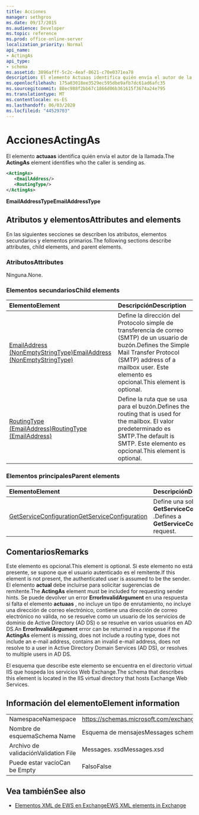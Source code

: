 ```yaml
---
title: Acciones
manager: sethgros
ms.date: 09/17/2015
ms.audience: Developer
ms.topic: reference
ms.prod: office-online-server
localization_priority: Normal
api_name:
- ActingAs
api_type:
- schema
ms.assetid: 3896afff-5c2c-4eaf-8621-c70e0371ea78
description: El elemento Actuaas identifica quién envía el autor de la llamada.
ms.openlocfilehash: 175a03018ee3529ec595dbe9afb7dc61ad6afc35
ms.sourcegitcommit: 88ec988f2bb67c1866d06b361615f3674a24e795
ms.translationtype: MT
ms.contentlocale: es-ES
ms.lasthandoff: 06/03/2020
ms.locfileid: "44529703"
---
```

# <a name="actingas"></a><span data-ttu-id="259ee-103">Acciones</span><span class="sxs-lookup"><span data-stu-id="259ee-103">ActingAs</span></span>

<span data-ttu-id="259ee-104">El elemento **actuaas** identifica quién envía el autor de la llamada.</span><span class="sxs-lookup"><span data-stu-id="259ee-104">The **ActingAs** element identifies who the caller is sending as.</span></span> 
  
```xml
<ActingAs>
   <EmailAddress/>
   <RoutingType/>
</ActingAs>
```

 <span data-ttu-id="259ee-105">**EmailAddressType**</span><span class="sxs-lookup"><span data-stu-id="259ee-105">**EmailAddressType**</span></span>
## <a name="attributes-and-elements"></a><span data-ttu-id="259ee-106">Atributos y elementos</span><span class="sxs-lookup"><span data-stu-id="259ee-106">Attributes and elements</span></span>

<span data-ttu-id="259ee-107">En las siguientes secciones se describen los atributos, elementos secundarios y elementos primarios.</span><span class="sxs-lookup"><span data-stu-id="259ee-107">The following sections describe attributes, child elements, and parent elements.</span></span>
  
### <a name="attributes"></a><span data-ttu-id="259ee-108">Atributos</span><span class="sxs-lookup"><span data-stu-id="259ee-108">Attributes</span></span>

<span data-ttu-id="259ee-109">Ninguna.</span><span class="sxs-lookup"><span data-stu-id="259ee-109">None.</span></span>
  
### <a name="child-elements"></a><span data-ttu-id="259ee-110">Elementos secundarios</span><span class="sxs-lookup"><span data-stu-id="259ee-110">Child elements</span></span>

|<span data-ttu-id="259ee-111">**Elemento**</span><span class="sxs-lookup"><span data-stu-id="259ee-111">**Element**</span></span>|<span data-ttu-id="259ee-112">**Descripción**</span><span class="sxs-lookup"><span data-stu-id="259ee-112">**Description**</span></span>|
|:-----|:-----|
|[<span data-ttu-id="259ee-113">EmailAddress (NonEmptyStringType)</span><span class="sxs-lookup"><span data-stu-id="259ee-113">EmailAddress (NonEmptyStringType)</span></span>](emailaddress-nonemptystringtype.md) <br/> |<span data-ttu-id="259ee-114">Define la dirección del Protocolo simple de transferencia de correo (SMTP) de un usuario de buzón.</span><span class="sxs-lookup"><span data-stu-id="259ee-114">Defines the Simple Mail Transfer Protocol (SMTP) address of a mailbox user.</span></span> <span data-ttu-id="259ee-115">Este elemento es opcional.</span><span class="sxs-lookup"><span data-stu-id="259ee-115">This element is optional.</span></span>  <br/> |
|[<span data-ttu-id="259ee-116">RoutingType (EmailAddress)</span><span class="sxs-lookup"><span data-stu-id="259ee-116">RoutingType (EmailAddress)</span></span>](routingtype-emailaddress.md) <br/> |<span data-ttu-id="259ee-117">Define la ruta que se usa para el buzón.</span><span class="sxs-lookup"><span data-stu-id="259ee-117">Defines the routing that is used for the mailbox.</span></span> <span data-ttu-id="259ee-118">El valor predeterminado es SMTP.</span><span class="sxs-lookup"><span data-stu-id="259ee-118">The default is SMTP.</span></span> <span data-ttu-id="259ee-119">Este elemento es opcional.</span><span class="sxs-lookup"><span data-stu-id="259ee-119">This element is optional.</span></span>  <br/> |
   
### <a name="parent-elements"></a><span data-ttu-id="259ee-120">Elementos principales</span><span class="sxs-lookup"><span data-stu-id="259ee-120">Parent elements</span></span>

|<span data-ttu-id="259ee-121">**Elemento**</span><span class="sxs-lookup"><span data-stu-id="259ee-121">**Element**</span></span>|<span data-ttu-id="259ee-122">**Descripción**</span><span class="sxs-lookup"><span data-stu-id="259ee-122">**Description**</span></span>|
|:-----|:-----|
|[<span data-ttu-id="259ee-123">GetServiceConfiguration</span><span class="sxs-lookup"><span data-stu-id="259ee-123">GetServiceConfiguration</span></span>](getserviceconfiguration.md) <br/> |<span data-ttu-id="259ee-124">Define una solicitud de **GetServiceConfiguration** .</span><span class="sxs-lookup"><span data-stu-id="259ee-124">Defines a **GetServiceConfiguration** request.</span></span>  <br/> |
   
## <a name="remarks"></a><span data-ttu-id="259ee-125">Comentarios</span><span class="sxs-lookup"><span data-stu-id="259ee-125">Remarks</span></span>

<span data-ttu-id="259ee-126">Este elemento es opcional.</span><span class="sxs-lookup"><span data-stu-id="259ee-126">This element is optional.</span></span> <span data-ttu-id="259ee-127">Si este elemento no está presente, se supone que el usuario autenticado es el remitente.</span><span class="sxs-lookup"><span data-stu-id="259ee-127">If this element is not present, the authenticated user is assumed to be the sender.</span></span> <span data-ttu-id="259ee-128">El elemento **actual** debe incluirse para solicitar sugerencias de remitente.</span><span class="sxs-lookup"><span data-stu-id="259ee-128">The **ActingAs** element must be included for requesting sender hints.</span></span> <span data-ttu-id="259ee-129">Se puede devolver un error **ErrorInvalidArgument** en una respuesta si falta el elemento **actuaas** , no incluye un tipo de enrutamiento, no incluye una dirección de correo electrónico, contiene una dirección de correo electrónico no válida, no se resuelve como un usuario de los servicios de dominio de Active Directory (AD DS) o se resuelve en varios usuarios en AD DS.</span><span class="sxs-lookup"><span data-stu-id="259ee-129">An **ErrorInvalidArgument** error can be returned in a response if the **ActingAs** element is missing, does not include a routing type, does not include an e-mail address, contains an invalid e-mail address, does not resolve to a user in Active Directory Domain Services (AD DS), or resolves to multiple users in AD DS.</span></span> 
  
<span data-ttu-id="259ee-130">El esquema que describe este elemento se encuentra en el directorio virtual IIS que hospeda los servicios Web Exchange.</span><span class="sxs-lookup"><span data-stu-id="259ee-130">The schema that describes this element is located in the IIS virtual directory that hosts Exchange Web Services.</span></span>
  
## <a name="element-information"></a><span data-ttu-id="259ee-131">Información del elemento</span><span class="sxs-lookup"><span data-stu-id="259ee-131">Element information</span></span>

|||
|:-----|:-----|
|<span data-ttu-id="259ee-132">Namespace</span><span class="sxs-lookup"><span data-stu-id="259ee-132">Namespace</span></span>  <br/> |https://schemas.microsoft.com/exchange/services/2006/messages  <br/> |
|<span data-ttu-id="259ee-133">Nombre de esquema</span><span class="sxs-lookup"><span data-stu-id="259ee-133">Schema Name</span></span>  <br/> |<span data-ttu-id="259ee-134">Esquema de mensajes</span><span class="sxs-lookup"><span data-stu-id="259ee-134">Messages schema</span></span>  <br/> |
|<span data-ttu-id="259ee-135">Archivo de validación</span><span class="sxs-lookup"><span data-stu-id="259ee-135">Validation File</span></span>  <br/> |<span data-ttu-id="259ee-136">Messages. xsd</span><span class="sxs-lookup"><span data-stu-id="259ee-136">Messages.xsd</span></span>  <br/> |
|<span data-ttu-id="259ee-137">Puede estar vacío</span><span class="sxs-lookup"><span data-stu-id="259ee-137">Can be Empty</span></span>  <br/> |<span data-ttu-id="259ee-138">Falso</span><span class="sxs-lookup"><span data-stu-id="259ee-138">False</span></span>  <br/> |
   
## <a name="see-also"></a><span data-ttu-id="259ee-139">Vea también</span><span class="sxs-lookup"><span data-stu-id="259ee-139">See also</span></span>

- [<span data-ttu-id="259ee-140">Elementos XML de EWS en Exchange</span><span class="sxs-lookup"><span data-stu-id="259ee-140">EWS XML elements in Exchange</span></span>](ews-xml-elements-in-exchange.md)

